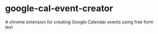 # google-cal-event-creator
A chrome extension for creating Google Calendar events using free form text
